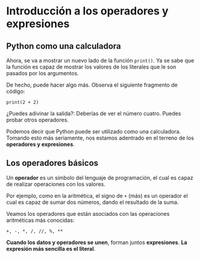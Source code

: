 # Introducción a los operadores y expresiones

## Python como una calculadora

Ahora, se va a mostrar un nuevo lado de la función `print()`. Ya se sabe que la función es capaz de mostrar los valores de los literales que le son pasados por los argumentos.

De hecho, puede hacer algo más. Observa el siguiente fragmento de código:

```
print(2 + 2)
```

¿Puedes adivinar la salida?: Deberías de ver el número cuatro. Puedes probar otros operadores.

Podemos decir que Python puede ser utilizado como una calculadora. Tomando esto más seriamente, nos estamos adentrado en el terreno de los **operadores y expresiones**.

## Los operadores básicos

Un **operador** es un símbolo del lenguaje de programación, el cual es capaz de realizar operaciones con los valores.

Por ejemplo, como en la aritmética, el signo de `+` (más) es un operador el cual es capaz de sumar dos números, dando el resultado de la suma.

Veamos los operadores que están asociados con las operaciones aritméticas más conocidas:

```
+, -, *, /, //, %, **
```

**Cuando los datos y operadores se unen**, forman juntos **expresiones**. **La expresión más sencilla es el literal**.

